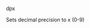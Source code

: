 <span style='color:var(--vscode-symbolIcon-methodForeground);'>dpx</span> 

Sets decimal precision to x (0-9)
